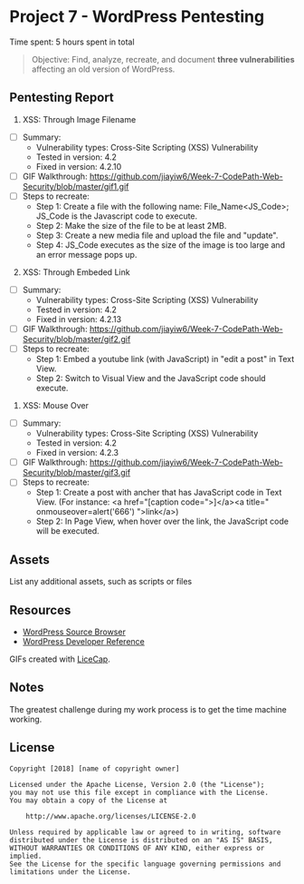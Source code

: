 # Project 7 - WordPress Pentesting

Time spent: 5 hours spent in total

> Objective: Find, analyze, recreate, and document **three vulnerabilities** affecting an old version of WordPress.

## Pentesting Report

1. XSS: Through Image Filename
  - [ ] Summary: 
    - Vulnerability types: Cross-Site Scripting (XSS) Vulnerability
    - Tested in version: 4.2
    - Fixed in version: 4.2.10
  - [ ] GIF Walkthrough: https://github.com/jiayiw6/Week-7-CodePath-Web-Security/blob/master/gif1.gif
  - [ ] Steps to recreate:
    - Step 1: Create a file with the following name: File_Name<JS_Code>; JS_Code is the Javascript code to execute.
    - Step 2: Make the size of the file to be at least 2MB.
    - Step 3: Create a new media file and upload the file and "update".
    - Step 4: JS_Code executes as the size of the image is too large and an error message pops up. 
  
2. XSS: Through Embeded Link
  - [ ] Summary: 
    - Vulnerability types: Cross-Site Scripting (XSS) Vulnerability
    - Tested in version: 4.2
    - Fixed in version: 4.2.13
  - [ ] GIF Walkthrough: https://github.com/jiayiw6/Week-7-CodePath-Web-Security/blob/master/gif2.gif
  - [ ] Steps to recreate: 
    - Step 1: Embed a youtube link (with JavaScript) in "edit a post" in Text View.
    - Step 2: Switch to Visual View and the JavaScript code should execute.
    
1. XSS: Mouse Over
  - [ ] Summary: 
    - Vulnerability types: Cross-Site Scripting (XSS) Vulnerability
    - Tested in version: 4.2
    - Fixed in version: 4.2.3
  - [ ] GIF Walkthrough: https://github.com/jiayiw6/Week-7-CodePath-Web-Security/blob/master/gif3.gif
  - [ ] Steps to recreate: 
    - Step 1: Create a post with ancher that has JavaScript code in Text View. (For instance: \<a href\="[caption code=">]\</a\>\<a title\=\" onmouseover\=alert\(\'666\'\) \"\>link\<\/a>\)
    - Step 2: In Page View, when hover over the link, the JavaScript code will be executed.

## Assets

List any additional assets, such as scripts or files

## Resources

- [WordPress Source Browser](https://core.trac.wordpress.org/browser/)
- [WordPress Developer Reference](https://developer.wordpress.org/reference/)

GIFs created with [LiceCap](http://www.cockos.com/licecap/).

## Notes

The greatest challenge during my work process is to get the time machine working. 

## License

    Copyright [2018] [name of copyright owner]

    Licensed under the Apache License, Version 2.0 (the "License");
    you may not use this file except in compliance with the License.
    You may obtain a copy of the License at

        http://www.apache.org/licenses/LICENSE-2.0

    Unless required by applicable law or agreed to in writing, software
    distributed under the License is distributed on an "AS IS" BASIS,
    WITHOUT WARRANTIES OR CONDITIONS OF ANY KIND, either express or implied.
    See the License for the specific language governing permissions and
    limitations under the License.
